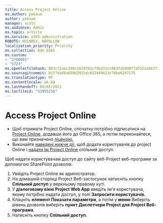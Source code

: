 ```yaml
---
title: Access Project Online
ms.author: pebaum
author: pebaum
manager: scotv
ms.audience: Admin
ms.topic: article
ms.service: o365-administration
ROBOTS: NOINDEX, NOFOLLOW
localization_priority: Priority
ms.collection: Adm_O365
ms.custom:
- "2700001"
- "5723"
ms.openlocfilehash: 803c72aac296c1610702cf6bd31cc8b3fa50d0ffa5321a8637186992bd51de3f
ms.sourcegitcommit: b5f7da89a650d2915dc652449623c78be6247175
ms.translationtype: MT
ms.contentlocale: uk-UA
ms.lasthandoff: 08/05/2021
ms.locfileid: "53955150"
---
```

# <a name="access-project-online"></a>Access Project Online

- Щоб отримати Project Online, спочатку потрібно підписатися на [Project Online,](https://docs.microsoft.com/ProjectOnline/get-started-with-project-online) додавши його до Office 365, а потім переконайтеся, що вам призначено [ліцензію.](https://docs.microsoft.com/ProjectOnline/step-1-sign-up-for-project-online#next-make-sure-you-can-get-in)
- Виконайте [наведені нижче дії,](https://docs.microsoft.com/ProjectOnline/step-2-add-people-to-project-online) щоб додати користувачів до project Online і [надати їм Project Online](https://docs.microsoft.com/ProjectOnline/step-2-add-people-to-project-online#4-finally-share-project-online-with-the-people-you-added) спільний доступ.

Щоб надати користувачам доступ до сайту веб-Project веб-програми за допомогою SharePoint дозволів:

1. Увійдіть Project Online як адміністратор.
2. На домашній сторінці Project Веб-застосунок натисніть кнопку **Спільний доступ** у верхньому правому куті.
3. У **діалоговому вікні Project Web App** введіть ім'я користувача, якому потрібно надати доступ, у полі **Запросити користувачів.**
4. Клацніть **елемент Показати параметри**, а потім у **меню** Виберіть рівень дозволів виберіть **пункт Диспетчери Project для Project Веб-програма**.
5. Натисніть кнопку **Спільний доступ.**
